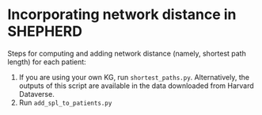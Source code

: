# Incorporating network distance in SHEPHERD

Steps for computing and adding network distance (namely, shortest path length) for each patient:
1) If you are using your own KG, run `shortest_paths.py`. Alternatively, the outputs of this script are available in the data downloaded from Harvard Dataverse.
2) Run `add_spl_to_patients.py`
